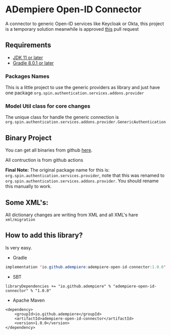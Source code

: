 # ADempiere Open-ID Connector

A connector to generic Open-ID services like Keycloak or Okta, this project is a temporary solution meanwhile is approved [this](https://github.com/adempiere/adempiere/pull/4284) pull request

## Requirements
- [JDK 11 or later](https://adoptium.net/)
- [Gradle 8.0.1 or later](https://gradle.org/install/)


### Packages Names
This is a little project to use the generic providers as library and just have one package `org.spin.authentication.services.addons.provider`


### Model Util class for core changes
The unique class for handle the generic connection is `org.spin.authentication.services.addons.provider.GenericAuthentication`

## Binary Project

You can get all binaries from github [here](https://central.sonatype.com/artifact/io.github.adempiere/adempiere-open-id-connector/1.0.0).

All contruction is from github actions


**Final Note:** The original package name for this is: `org.spin.authentication.services.provider`, note that this was renamed to `org.spin.authentication.services.addons.provider`. You should rename this manually to work.

## Some XML's:

All dictionary changes are writing from XML and all XML's hare `xml/migration`


## How to add this library?

Is very easy.

- Gradle

```Java
implementation 'io.github.adempiere:adempiere-open-id-connector:1.0.0'
```

- SBT

```
libraryDependencies += "io.github.adempiere" % "adempiere-open-id-connector" % "1.0.0"
```

- Apache Maven

```
<dependency>
    <groupId>io.github.adempiere</groupId>
    <artifactId>adempiere-open-id-connector</artifactId>
    <version>1.0.0</version>
</dependency>
```
